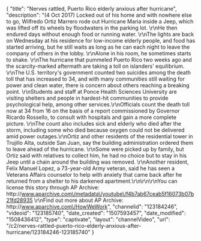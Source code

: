 {
    "title": "Nerves rattled, Puerto Rico elderly anxious after hurricane",
    "description": "(4 Oct 2017) Locked out of his home and with nowhere else to go, Wilfredo Ortiz Marrero rode out Hurricane Maria inside a Jeep, which was lifted off its wheels by floodwaters in the parking lot. \r\nHe then endured days without enough food or running water. \r\nThe lights are back on Wednesday at his residence for low-income elderly people, and food has started arriving, but he still waits as long as he can each night to leave the company of others in the lobby. \r\nAlone in his room, he sometimes starts to shake. \r\nThe hurricane that pummeled Puerto Rico two weeks ago and the scarcity-marked aftermath are taking a toll on islanders' equilibrium. \r\nThe U.S. territory's government counted two suicides among the death toll that has increased to 34, and with many communities still waiting for power and clean water, there is concern about others reaching a breaking point. \r\nStudents and staff at Ponce Health Sciences University are visiting shelters and people in hardest-hit communities to provide psychological help, among other services.\r\nOfficials count the death toll now at 34 from 16 on the basis of a report commissioned by Governor Ricardo Rossello, to consult with hospitals and gain a more complete picture. \r\nThe count also includes sick and elderly who died after the storm, including some who died because oxygen could not be delivered amid power outages.\r\nOrtiz and other residents of the residential tower in Trujillo Alta, outside San Juan, say the building administration ordered them to leave ahead of the hurricane. \r\nSome were picked up by family, but Ortiz said with relatives to collect him, he had no choice but to stay in his Jeep until a chain around the building was removed. \r\nAnother resident, Felix Manuel Lopez, a 73-year-old Army veteran, said he has seen a Veterans Affairs counselor to help with anxiety that came back after he returned from a shelter to his darkened apartment.\r\n\r\n\r\nYou can license this story through AP Archive: http:\/\/www.aparchive.com\/metadata\/youtube\/f4b7ab67ceab5f16073b07b21fd28935 \r\nFind out more about AP Archive: http:\/\/www.aparchive.com\/HowWeWork",
    "channelid": "123184246",
    "videoid": "123185740",
    "date_created": "1507593457",
    "date_modified": "1508436412",
    "type": "captivate",
    "layout": "channelVideo",
    "url": "\/c2\/nerves-rattled-puerto-rico-elderly-anxious-after-hurricane\/123184246-123185740"
}